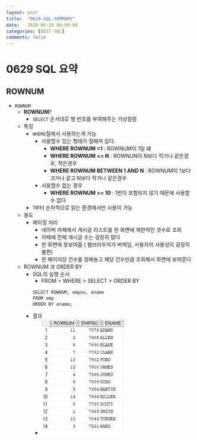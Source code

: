 ```yaml
---
layout: post
title:  "0629-SQL-SUMMARY"
date:   2020-06-29 00:00:00
categories: [DDIT-SQL]
comments: false
---
```

# 0629 SQL 요약

## ROWNUM
- `ROWNUM`
    - __ROWNUM__?
        - `SELECT` 순서대로 행 번호를 부여해주는 가상컬럼
    - 특징
        - `WHERE`절에서 사용하는게 가능
            - 사용할수 있는 형태가 정해져 있다.
                - __WHERE ROWNUM =1__  : ROWNUM이 1일 떄
                - __WHERE ROWNUM <= N__ : ROWNUN이 N보다 작거나 같은경우, 작은경우
                - __WHERE ROWNUM BETWEEN 1 AND N__ : ROWNUM이 1보다 크거나 같고 N보다 작거나 같은경우
            - 사용할수 없는 경우
                - __WHERE ROWNUM >= 10__ : 1번이 포함되지 않기 때문에 사용할수 없다
        -  1부터 순차적으로 읽는 환경에서만 사용이 가능
    - 용도
        - 페이징 처리
            - 네이버 카페에서 게시글 리스트를 한 화면에 제한적인 갯수로 조회
            - 카페에 전체 게시글 수는 굉장히 많다
            - 한 화면에 못보여줌 ( 웹브라우저가 버벅임, 사용자의 사용성이 굉장히 불편)
            - 한 페이지당 건수를 정해놓고 해당 건수만큼 조회해서 화면에 보여준다
    - ROWNUM 과 ORDER BY 
        - SQL의 실행 순서 
            - FROM > WHERE > SELECT > ORDER BY   
            ```
            SELECT ROWNUM, empno, ename
            FROM emp
            ORDER BY ename;
            ```     
        - 결과
            - ![결과](/img/0626-1.PNG)
       
               
        